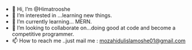 - 👋 Hi, I’m @Himatrooshe
- 👀 I’m interested in ...learning new things.
- 🌱 I’m currently learning... MERN.
- 💞️ I’m looking to collaborate on...doing good at code and become a competitive programmer. 
- 📫 How to reach me ..just mail me : mozahidulislamoshe01@gmail.com

<!---
Himatrooshe/Himatrooshe is a ✨ special ✨ repository because its `README.md` (this file) appears on your GitHub profile.
You can click the Preview link to take a look at your changes.
--->
